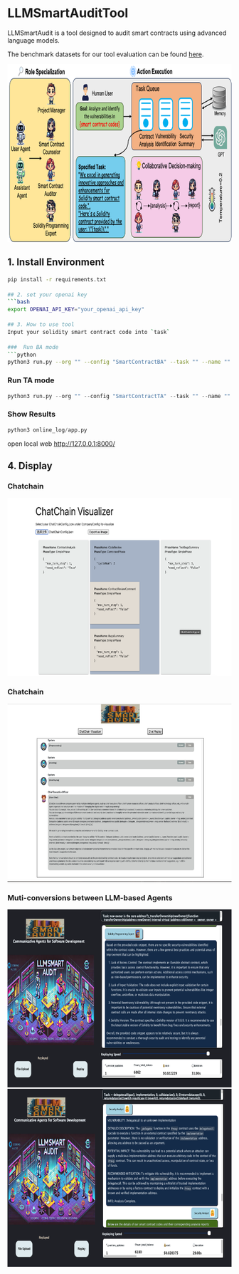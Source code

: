 # LLMSmartAuditTool

LLMSmartAudit is a tool designed to audit smart contracts using advanced language models.

The benchmark datasets for our tool evaluation can be found [here](https://github.com/LLMSmartAudit/SmartContract-benchmark).

<img src='framework.png' height=400>


## 1. Install Environment
```bash
pip install -r requirements.txt

## 2. set your openai key
```bash
export OPENAI_API_KEY="your_openai_api_key"

## 3. How to use tool
Input your solidity smart contract code into `task`

###  Run BA mode
```python
python3 run.py --org "" --config "SmartContractBA" --task "" --name ""
```

### Run TA mode
```python
python3 run.py --org "" --config "SmartContractTA" --task "" --name ""
```

### Show Results
```python
python3 online_log/app.py
```
open local web http://127.0.0.1:8000/

## 4. Display 
### Chatchain
<img src='chatchain.png' height=400>

### Chatchain
<img src='logvisual.png' height=400>

### Muti-conversions between LLM-based Agents
<img src='AuditExample.png' height=400>

<img src='AuditExample1.png' height=400>
